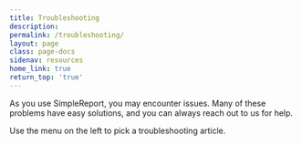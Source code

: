 ```yaml
---
title: Troubleshooting
description:
permalink: /troubleshooting/
layout: page
class: page-docs
sidenav: resources
home_link: true
return_top: 'true'
---
```


As you use SimpleReport, you may encounter issues. Many of these problems have easy solutions, and you can always reach out to us for help.

Use the menu on the left to pick a troubleshooting article.
